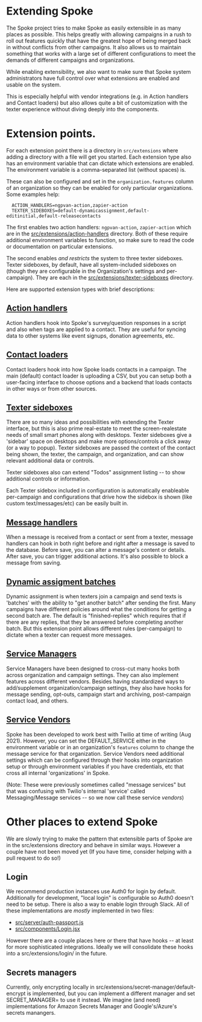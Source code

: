 # Extending Spoke

The Spoke project tries to make Spoke as easily extensible in as many places as possible.
This helps greatly with allowing campaigns in a rush to roll out features quickly that have
the greatest hope of being merged back in without conflicts from other campaigns.  It also
allows us to maintain something that works with a large set of different configurations to
meet the demands of different campaigns and organizations.

While enabling extensibility, we also want to make sure that Spoke system administrators
have full control over what extensions are enabled and usable on the system.

This is especially helpful with vendor integrations (e.g. in Action handlers and Contact loaders)
but also allows quite a bit of customization with the texter experience without diving
deeply into the components.

# Extension points.

For each extension point there is a directory in `src/extensions` where adding a directory with a file
will get you started.  Each extension type also has an environment variable that can dictate which
extensions are enabled.  The environment variable is a comma-separated list (without spaces) is.

These can also be configured and set in the `organization.features` column of an organization so they
can be enabled for only particular organizations.  Some examples help:

```
  ACTION_HANDLERS=ngpvan-action,zapier-action
  TEXTER_SIDEBOXES=default-dynamicassignment,default-editinitial,default-releasecontacts
```

The first enables two action handlers: `ngpvan-action`, `zapier-action` which are in
the [src/extensions/action-handlers](https://github.com/MoveOnOrg/Spoke/tree/main/src/extensions/action-handlers)
directory.  Both of these require additional environment variables to function, so make sure
to read the code or documentation on particular extensions.

The second enables *and restricts* the system to three texter sideboxes.  Texter sideboxes, by default,
have all system-included sideboxes on (though they are configurable in the Organization's settings and
per-campaign).  They are each in the  [src/extensions/texter-sideboxes](https://github.com/MoveOnOrg/Spoke/tree/main/src/extensions/texter-sideboxes) directory.

Here are supported extension types with brief descriptions:

## [Action handlers](HOWTO-use-action-handlers.md)

Action handlers hook into Spoke's survey/question responses in a script and also when
tags are applied to a contact.  They are useful for syncing data to other systems like
event signups, donation agreements, etc.

## [Contact loaders](HOWTO-use-contact-loaders.md)

Contact loaders hook into how Spoke loads contacts in a campaign.  The main (default)
contact loader is uploading a CSV, but you can setup both a user-facing interface to
choose options and a backend that loads contacts in other ways or from other sources.

## [Texter sideboxes](HOWTO-use-texter-sideboxes.md)

There are so many ideas and possibilities with extending the Texter interface, but
this is also prime real-estate to meet the screen-realestate needs of small smart
phones along with desktops.  Texter sideboxes give a 'sidebar' space on desktops and
make more options/controls a click away (or a way to popup).  Texter sideboxes are
passed the context of the contact being shown, the texter, the campaign, and organization,
and can show relevant additional data or controls.

Texter sideboxes also can extend "Todos" assignment listing -- to show additional controls
or information.

Each Texter sidebox included in configuration is automatically enableable per-campaign and
configurations that drive how the sidebox is shown (like custom text/messages/etc) can be easily
built in.

## [Message handlers](HOWTO-use-message-handlers.md)

When a message is received from a contact or sent from a texter, message handlers can hook in
both right before and right after a message is saved to the database.  Before save, you
can alter a message's content or details.  After save, you can trigger additional actions.
It's also possible to block a message from saving.

## [Dynamic assigment batches](HOWTO-use-dynamicassignment-batches.md)

Dynamic assignment is when texters join a campaign and send texts is 'batches' with the
ability to "get another batch" after sending the first.  Many campaigns have different
policies around what the conditions for getting a second batch are.  The default is
"finished-replies" which requires that if there are any replies, that they be answered
before completing another batch.  But this extension point allows different rules (per-campaign)
to dictate when a texter can request more messages.

## [Service Managers](HOWTO-use-service-managers.md)

Service Managers have been designed to cross-cut many hooks both across organization and campaign settings.
They can also implement features across different vendors. Besides having standardized ways to add/supplement
organization/campaign settings, they also have hooks for message sending, opt-outs, campaign start and archiving,
post-campaign contact load, and others.

## [Service Vendors](HOWTO-use-service-vendors.md)

Spoke has been developed to work best with Twilio at time of writing (Aug 2021).  However,
you can set the DEFAULT_SERVICE either in the environment variable or in an organization's `features` column
to change the message service for that organization.  Service Vendors need additional settings which can
be configured through their hooks into organization setup or through environment variables if you
have credentials, etc that cross all internal 'organizations' in Spoke.

(Note: These were previously sometimes called "message services" but that was confusing with
Twilio's internal 'service' called Messaging/Message services -- so we now call these service *vendors*)

# Other places to extend Spoke

We are slowly trying to make the pattern that extensible parts of Spoke are in the
src/extensions directory and behave in similar ways.  However a couple have not been moved yet
(If you have time, consider helping with a pull request to do so!)

## Login

We recommend production instances use Auth0 for login by default.  Additionally for development,
"local login" is configurable so Auth0 doesn't need to be setup.  There is also a way to enable
login through Slack.  All of these implementations are *mostly* implemented in two files:

* [src/server/auth-passport.js](https://github.com/MoveOnOrg/Spoke/tree/main/src/server/auth-passport.js)
* [src/components/Login.jsx](https://github.com/MoveOnOrg/Spoke/tree/main/src/components/Login.jsx)

However there are a couple places here or there that have hooks -- at least for more sophisticated
integrations.  Ideally we will consolidate these hooks into a src/extensions/login/ in the future.

## Secrets managers

Currently, only encrypting locally in src/extensions/secret-manager/default-encrypt is implemented,
but you can implement a different manager and set SECRET_MANAGER= to use it instead. We imagine (and need)
implementations for Amazon Secrets Manager and Google's/Azure's secrets manangers.
